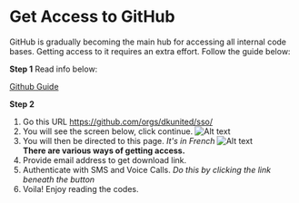 # Get Access to GitHub
GitHub is gradually becoming the main hub for accessing all 
internal code bases. Getting access to it requires an extra effort. 
Follow the guide below:

**Step 1**
Read info below: <br />

<a href="https://ci.subsidia.org/docs/github/login">Github Guide</a>

**Step 2**

1. Go this URL https://github.com/orgs/dkunited/sso/
2. You will see the screen below, click continue. 
    ![Alt text](/dev-doc/images/Capture1.PNG)
3. You will then be directed to this page. *It's in French*
    ![Alt text](/dev-doc/images/Capture.PNG)<br/>
**There are various ways of getting access.**
4. Provide email address to get download link.
5. Authenticate with SMS and Voice Calls. *Do this by clicking the link beneath the button*
6. Voila! Enjoy reading the codes. 